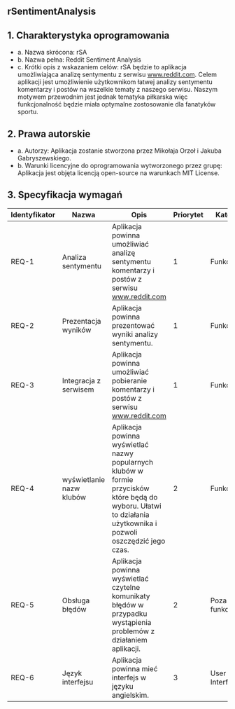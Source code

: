 ## rSentimentAnalysis


## 1.	Charakterystyka oprogramowania 
   * a. Nazwa skrócona: rSA 
   * b. Nazwa pełna: Reddit Sentiment Analysis 
   * c. Krótki opis z wskazaniem celów: rSA będzie to aplikacja umożliwiająca analizę sentymentu z serwisu www.reddit.com. Celem aplikacji jest umożliwienie użytkownikom łatwej analizy sentymentu komentarzy i postów na wszelkie tematy z naszego serwisu. Naszym motywem przewodnim jest jednak tematyka piłkarska więc funkcjonalność będzie miała optymalne zostosowanie dla fanatyków sportu.
## 2.	Prawa autorskie 
* a. Autorzy: Aplikacja zostanie stworzona przez Mikołaja Orzoł i Jakuba Gabryszewskiego. 
* b. Warunki licencyjne do oprogramowania wytworzonego przez grupę: Aplikacja jest objęta licencją open-source na warunkach MIT License.
## 3.	Specyfikacja wymagań 
 
| Identyfikator	| Nazwa |	Opis | Priorytet | Kategoria |
| --------------|-------|------|-----------|-----------|
| REQ-1	| Analiza sentymentu |	Aplikacja powinna umożliwiać analizę sentymentu komentarzy i postów z serwisu www.reddit.com	| 1 |	Funkcjonalne |
| REQ-2	| Prezentacja wyników |	Aplikacja powinna prezentować wyniki analizy sentymentu. | 1	| Funkcjonalne |
| REQ-3	| Integracja z serwisem |	Aplikacja powinna umożliwiać pobieranie komentarzy i postów z serwisu www.reddit.com |	1	| Funkcjonalne |
| REQ-4	| wyświetlanie nazw klubów	| Aplikacja powinna wyświetlać nazwy popularnych klubów w formie przycisków które będą do wyboru. Ułatwi to działania użytkownika i pozwoli oszczędzić jego czas. |	2	| Funkcjonalne |
| REQ-5	| Obsługa błędów	| Aplikacja powinna wyświetlać czytelne komunikaty błędów w przypadku wystąpienia problemów z działaniem aplikacji. |	2	| Poza funkcjonalne |
| REQ-6	| Język interfejsu	| Aplikacja powinna mieć interfejs w języku angielskim. |	3	| User Interface |
